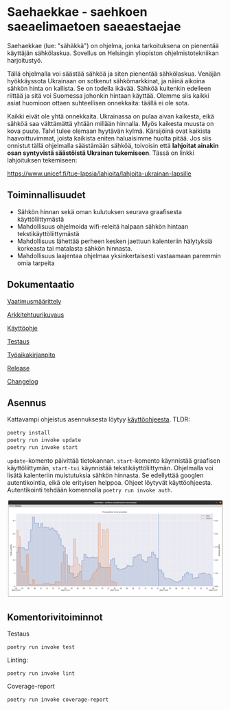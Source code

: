 # Saehaekkae - saehkoen saeaelimaetoen saeaestaejae

Saehaekkae (lue: "sähäkkä") on ohjelma, jonka tarkoituksena on pienentää
käyttäjän sähkölaskua. Sovellus on Helsingin yliopiston ohjelmistotekniikan
harjoitustyö.

Tällä ohjelmalla voi säästää sähköä ja siten pienentää sähkölaskua. Venäjän
hyökkäyssota Ukrainaan on sotkenut sähkömarkkinat, ja näinä aikoina sähkön hinta
on kallista. Se on todella ikävää. Sähköä kuitenkin edelleen riittää ja sitä voi
Suomessa johonkin hintaan käyttää. Olemme siis kaikki asiat huomioon ottaen
suhteellisen onnekkaita: täällä ei ole sota.

Kaikki eivät ole yhtä onnekkaita. Ukrainassa on pulaa aivan kaikesta, eikä
sähköä saa välttämättä yhtään millään hinnalla. Myös kaikesta muusta on kova
puute. Talvi tulee olemaan hyytävän kylmä. Kärsijöinä ovat kaikista
haavoittuvimmat, joista kaikista eniten haluaisimme huolta pitää. Jos siis
onnistut tällä ohjelmalla säästämään sähköä, toivoisin että **lahjoitat ainakin
osan syntyvistä säästöistä Ukrainan tukemiseen**. Tässä on linkki lahjoituksen
tekemiseen:

<https://www.unicef.fi/tue-lapsia/lahjoita/lahjoita-ukrainan-lapsille>

## Toiminnallisuudet

- Sähkön hinnan sekä oman kulutuksen seurava graafisesta käyttöliittymästä
- Mahdollisuus ohjelmoida wifi-releitä halpaan sähkön hintaan tekstikäyttöliittymästä
- Mahdollisuus lähettää perheen kesken jaettuun kalenteriin hälytyksiä korkeasta
  tai matalasta sähkön hinnasta.
- Mahdollisuus laajentaa ohjelmaa yksinkertaisesti vastaamaan paremmin omia tarpeita

## Dokumentaatio

[Vaatimusmäärittely](dokumentaatio/vaatimusmaarittely.md)

[Arkkitehtuurikuvaus](dokumentaatio/arkkitehtuuri.md)

[Käyttöohje](dokumentaatio/kayttoohje.md)

[Testaus](dokumentaatio/testaus.md)

[Työaikakirjanpito](dokumentaatio/tuntikirjanpito.md)

[Release](https://github.com/ahojukka5/ot-harjoitustyo/releases/tag/0.1.0)

[Changelog](dokumentaatio/changelog.md)

## Asennus

Kattavampi ohjeistus asennuksesta löytyy
[käyttöohjeesta](dokumentaatio/kayttoohje.md). TLDR:

```bash
poetry install
poetry run invoke update
poetry run invoke start
```

`update`-komento päivittää tietokannan. `start`-komento käynnistää graafisen
käyttöliittymän, `start-tui` käynnistää tekstikäyttöliittymän. Ohjelmalla voi
lisätä kalenteriin muistutuksia sähkön hinnasta. Se edellyttää googlen
autentikointia, eikä ole erityisen helppoa. Ohjeet löytyvät käyttöohjeesta.
Autentikointi tehdään komennolla `poetry run invoke auth`.

![](dokumentaatio/figs/screenshot.png)

## Komentorivitoiminnot

Testaus

```text
poetry run invoke test
```

Linting:

```text
poetry run invoke lint
```

Coverage-report

```text
poetry run invoke coverage-report
```

